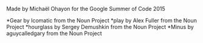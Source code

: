 Made by Michaël Ohayon for the Google Summer of Code 2015

*Gear by Icomatic from the Noun Project
*play by Alex Fuller from the Noun Project
*hourglass by Sergey Demushkin from the Noun Project
*Minus by aguycalledgary from the Noun Project